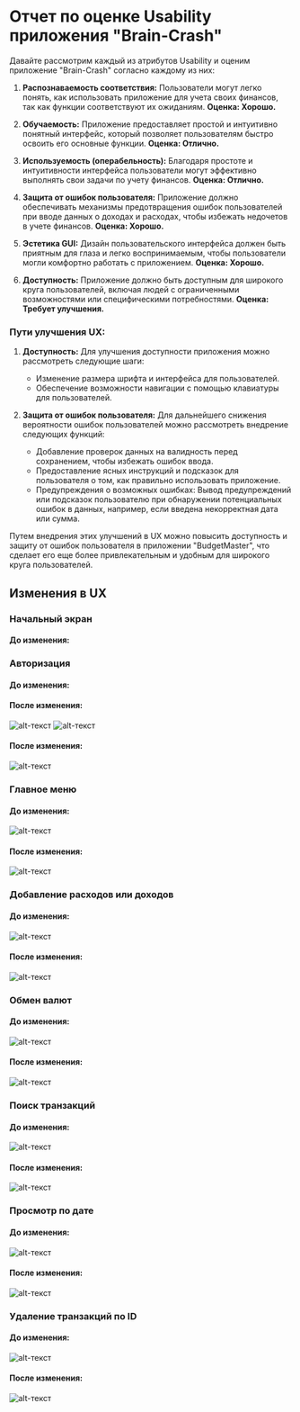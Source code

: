 # Отчет по оценке Usability приложения "Brain-Crash"

Давайте рассмотрим каждый из атрибутов Usability и оценим приложение "Brain-Crash" согласно каждому из них:

1. **Распознаваемость соответствия:** Пользователи могут легко понять, как использовать приложение для учета своих финансов, так как функции соответствуют их ожиданиям. **Оценка: Хорошо.**

2. **Обучаемость:** Приложение предоставляет простой и интуитивно понятный интерфейс, который позволяет пользователям быстро освоить его основные функции. **Оценка: Отлично.**

3. **Используемость (операбельность):** Благодаря простоте и интуитивности интерфейса пользователи могут эффективно выполнять свои задачи по учету финансов. **Оценка: Отлично.**

4. **Защита от ошибок пользователя:** Приложение должно обеспечивать механизмы предотвращения ошибок пользователей при вводе данных о доходах и расходах, чтобы избежать недочетов в учете финансов. **Оценка: Хорошо.**

5. **Эстетика GUI:** Дизайн пользовательского интерфейса должен быть приятным для глаза и легко воспринимаемым, чтобы пользователи могли комфортно работать с приложением. **Оценка: Хорошо.**

6. **Доступность:** Приложение должно быть доступным для широкого круга пользователей, включая людей с ограниченными возможностями или специфическими потребностями. **Оценка: Требует улучшения.**

### Пути улучшения UX:

1. **Доступность:** Для улучшения доступности приложения можно рассмотреть следующие шаги:
   - Изменение размера шрифта и интерфейса для пользователей.
   - Обеспечение возможности навигации с помощью клавиатуры для пользователей.

2. **Защита от ошибок пользователя:** Для дальнейшего снижения вероятности ошибок пользователей можно рассмотреть внедрение следующих функций:
   - Добавление проверок данных на валидность перед сохранением, чтобы избежать ошибок ввода.
   - Предоставление ясных инструкций и подсказок для пользователя о том, как правильно использовать приложение.
   - Предупреждения о возможных ошибках: Вывод предупреждений или подсказок пользователю при обнаружении потенциальных ошибок в данных, например, если введена некорректная дата или сумма.
     
Путем внедрения этих улучшений в UX можно повысить доступность и защиту от ошибок пользователя в приложении "BudgetMaster", что сделает его еще более привлекательным и удобным для широкого круга пользователей.

## Изменения в UX
### Начальный экран
#### До изменения:
### Авторизация
#### До изменения:

#### После изменения:
![alt-текст](https://github.com/oooNAKooo/BSUIR/blob/main/6%20sem/GCRPO/lab_6/Screens/new_start_screen.png)
![alt-текст](https://github.com/mikhailkaravai/BudgetMaster/blob/main/Documentation/Improvements/%D0%90%D0%B2%D1%82%D0%BE%D1%80%D0%B8%D0%B7%D0%B0%D1%86%D0%B8%D1%8F%20%D0%94%D0%9E.png)
#### После изменения:
![alt-текст](https://github.com/mikhailkaravai/BudgetMaster/blob/main/Documentation/Improvements/%D0%90%D0%B2%D1%82%D0%BE%D1%80%D0%B8%D0%B7%D0%B0%D1%86%D0%B8%D1%8F%20%D0%9F%D0%9E%D0%A1%D0%9B%D0%95.jpg)

### Главное меню
#### До изменения:
![alt-текст](https://github.com/mikhailkaravai/BudgetMaster/blob/main/Documentation/Improvements/%D0%93%D0%BB%D0%B0%D0%B2%D0%BD%D0%BE%D0%B5%20%D0%BC%D0%B5%D0%BD%D1%8E%20%D0%94%D0%9E.png)
#### После изменения:
![alt-текст](https://github.com/mikhailkaravai/BudgetMaster/blob/main/Documentation/Improvements/%D0%93%D0%BB%D0%B0%D0%B2%D0%BD%D0%BE%D0%B5%20%D0%BC%D0%B5%D0%BD%D1%8E%20%D0%9F%D0%9E%D0%A1%D0%9B%D0%95.jpg)

### Добавление расходов или доходов
#### До изменения:
![alt-текст](https://github.com/mikhailkaravai/BudgetMaster/blob/main/Documentation/Improvements/%D0%93%D0%BB%D0%B0%D0%B2%D0%BD%D0%BE%D0%B5%20%D0%BC%D0%B5%D0%BD%D1%8E%20%D0%94%D0%9E.png)
#### После изменения:
![alt-текст](https://github.com/mikhailkaravai/BudgetMaster/blob/main/Documentation/Improvements/%D0%94%D0%BE%D0%B1%D0%B0%D0%B2%D0%BB%D0%B5%D0%BD%D0%B8%D0%B5%20%D0%9F%D0%9E%D0%A1%D0%9B%D0%95.jpg)

### Обмен валют
#### До изменения:
![alt-текст](https://github.com/mikhailkaravai/BudgetMaster/blob/main/Documentation/Improvements/%D0%98%D0%B7%D0%BC%D0%B5%D0%BD%D0%B5%D0%BD%D0%B8%D0%B5%20%D0%B2%D0%B0%D0%BB%D1%8E%D1%82%D1%8B%20%D0%94%D0%9E.png)
#### После изменения:
![alt-текст](https://github.com/mikhailkaravai/BudgetMaster/blob/main/Documentation/Improvements/%D0%98%D0%B7%D0%BC%D0%B5%D0%BD%D0%B5%D0%BD%D0%B8%D0%B5%20%D0%B2%D0%B0%D0%BB%D1%8E%D1%82%D1%8B%20%D0%9F%D0%9E%D0%A1%D0%9B%D0%952.jpg)

### Поиск транзакций
#### До изменения:
![alt-текст](https://github.com/mikhailkaravai/BudgetMaster/blob/main/Documentation/Improvements/%D0%98%D0%B7%D0%BC%D0%B5%D0%BD%D0%B5%D0%BD%D0%B8%D0%B5%20%D0%B2%D0%B0%D0%BB%D1%8E%D1%82%D1%8B%20%D0%94%D0%9E.png)
#### После изменения:
![alt-текст](https://github.com/mikhailkaravai/BudgetMaster/blob/main/Documentation/Improvements/%D0%9F%D0%BE%D0%B8%D1%81%D0%BA%20%D1%82%D1%80%D0%B0%D0%BD%D0%B7%D0%B0%D0%BA%D1%86%D0%B8%D0%B9%20%D0%9F%D0%9E%D0%A1%D0%9B%D0%95.jpg)

### Просмотр по дате
#### До изменения:
![alt-текст](https://github.com/mikhailkaravai/BudgetMaster/blob/main/Documentation/Improvements/%D0%9F%D1%80%D0%BE%D1%81%D0%BC%D0%BE%D1%82%D1%80%20%D0%BF%D0%BE%20%D0%B4%D0%B0%D1%82%D0%B5%20%D0%94%D0%9E.png)
#### После изменения:
![alt-текст](https://github.com/mikhailkaravai/BudgetMaster/blob/main/Documentation/Improvements/%D0%9F%D1%80%D0%BE%D1%81%D0%BC%D0%BE%D1%82%D1%80%20%D0%BF%D0%BE%20%D0%B4%D0%B0%D1%82%D0%B5%20%D0%9F%D0%9E%D0%A1%D0%9B%D0%95.jpg)

### Удаление транзакций по ID
#### До изменения:
![alt-текст](https://github.com/mikhailkaravai/BudgetMaster/blob/main/Documentation/Improvements/%D0%A3%D0%B4%D0%B0%D0%B5%D0%BB%D0%B5%D0%BD%D0%B8%D0%B5%20%D0%94%D0%9E.png)
#### После изменения:
![alt-текст](https://github.com/mikhailkaravai/BudgetMaster/blob/main/Documentation/Improvements/%D0%A3%D0%B4%D0%B0%D0%BB%D0%B5%D0%BD%D0%B8%D0%B5%20%D0%9F%D0%9E%D0%A1%D0%9B%D0%95.jpg)
